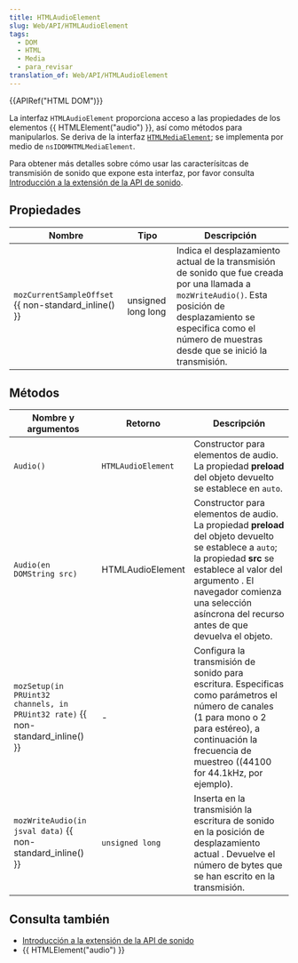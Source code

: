 ```yaml
---
title: HTMLAudioElement
slug: Web/API/HTMLAudioElement
tags:
  - DOM
  - HTML
  - Media
  - para_revisar
translation_of: Web/API/HTMLAudioElement
---
```


{{APIRef("HTML DOM")}}

La interfaz `HTMLAudioElement` proporciona acceso a las propiedades de los elementos {{ HTMLElement("audio") }}, así como métodos para manipularlos. Se deriva de la interfaz [`HTMLMediaElement`](/en/DOM/HTMLMediaElement); se implementa por medio de `nsIDOMHTMLMediaElement`.

Para obtener más detalles sobre cómo usar las caracterísitcas de transmisión de sonido que expone esta interfaz, por favor consulta [Introducción a la extensión de la API de sonido](/en/Introducing_the_Audio_API_Extension).

## Propiedades

| Nombre                                                                                                         | Tipo               | Descripción                                                                                                                                                                                                                  |
| -------------------------------------------------------------------------------------------------------------- | ------------------ | ---------------------------------------------------------------------------------------------------------------------------------------------------------------------------------------------------------------------------- |
| `mozCurrentSampleOffset` {{ non-standard_inline() }} | unsigned long long | Indica el desplazamiento actual de la transmisión de sonido que fue creada por una llamada a `mozWriteAudio()`. Esta posición de desplazamiento se especifica como el número de muestras desde que se inició la transmisión. |

## Métodos

| Nombre y argumentos                                                                                                                      | Retorno            | Descripción                                                                                                                                                                                                                                                    |
| ---------------------------------------------------------------------------------------------------------------------------------------- | ------------------ | -------------------------------------------------------------------------------------------------------------------------------------------------------------------------------------------------------------------------------------------------------------- |
| `Audio()`                                                                                                                                | `HTMLAudioElement` | Constructor para elementos de audio. La propiedad **preload** del objeto devuelto se establece en `auto`.                                                                                                                                                      |
| `Audio(en DOMString src)`                                                                                                                | HTMLAudioElement   | Constructor para elementos de audio. La propiedad **preload** del objeto devuelto se establece a `auto`; la propiedad **src** se establece al valor del argumento . El navegador comienza una selección asíncrona del recurso antes de que devuelva el objeto. |
| `mozSetup(in PRUint32 channels, in PRUint32 rate)` {{ non-standard_inline() }} | -                  | Configura la transmisión de sonido para escritura. Especificas como parámetros el número de canales (1 para mono o 2 para estéreo), a continuación la frecuencia de muestreo ((44100 for 44.1kHz, por ejemplo).                                                |
| `mozWriteAudio(in jsval data)`  {{ non-standard_inline() }} | `unsigned long`    | Inserta en la transmisión la escritura de sonido en la posición de desplazamiento actual . Devuelve el número de bytes que se han escrito en la transmisión.                                                                                                   |

## Consulta también

- [Introducción a la extensión de la API de sonido](/en/Introducing_the_Audio_API_Extension)
- {{ HTMLElement("audio") }}

